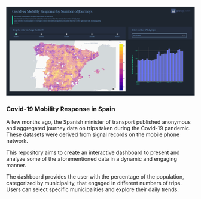 
![Alt Text](demo.gif)

### Covid-19 Mobility Response in Spain

A few months ago, the Spanish minister of transport published anonymous and aggregated journey data on trips taken during the Covid-19 pandemic. These datasets were derived from signal records on the mobile phone network.

This repository aims to create an interactive dashboard to present and analyze some of the aforementioned data in a dynamic and engaging manner.

The dashboard provides the user with the percentage of the population, categorized by municipality, that engaged in different numbers of trips. Users can select specific municipalities and explore their daily trends.



